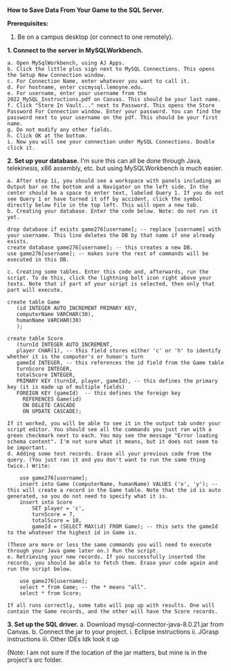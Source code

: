 **How to Save Data From Your Game to the SQL Server.**

**Prerequisites:**
  1. Be on a campus desktop (or connect to one remotely).

**1. Connect to the server in MySQLWorkbench.**

    a. Open MySqlWorkbench, using AJ Apps.  
    b. Click the little plus sign next to MySQL Connections. This opens the Setup New Connection window.  
    c. For Connection Name, enter whatever you want to call it.  
    d. For hostname, enter cscmysql.lemoyne.edu.  
    e. For username, enter your username from the 2022_MySQL_Instructions.pdf on Canvas. This should be your last name.  
    f. Click "Store In Vault..." next to Password. This opens the Store Password For Connection window. Enter your password. You can find the password next to your username on the pdf. This should be your first name.  
    g. Do not modify any other fields.   
    h. Click OK at the bottom.  
    i. Now you will see your connection under MySQL Connections. Double click it.
  
**2. Set up your database.**
I'm sure this can all be done through Java, telekinesis, x86 assembly, etc. but using MySQLWorkbench is much easier.

    a. After step 1i, you should see a workspace with panels including an Output bar on the bottom and a Navigator on the left side. In the center should be a space to enter text, labeled Query 1. If you do not see Query 1 or have turned it off by accident, click the symbol directly below File in the top left. This will open a new tab.
    b. Creating your database. Enter the code below. Note: do not run it yet.
  ```
  drop database if exists game276[username]; -- replace [username] with your username. This line deletes the DB by that name if one already exists.
  create database game276[username]; -- this creates a new DB.
  use game276[username]; -- makes sure the rest of commands will be executed in this DB.
  ```  
    c. Creating some tables. Enter this code and, afterwards, run the script. To do this, click the lightning bolt icon right above your texts. Note that if part of your script is selected, then only that part will execute.
 ```
 create table Game
    (id INTEGER AUTO_INCREMENT PRIMARY KEY,
    computerName VARCHAR(30),
    humanName VARCHAR(30)
    );
    
 create table Score
    (turnId INTEGER AUTO_INCREMENT,
    player CHAR(1), -- this field stores either 'c' or 'h' to identify whether it is the computer's or human's turn
    gameId INTEGER, -- this references the id field from the Game table
    turnScore INTEGER,
    totalScore INTEGER,
    PRIMARY KEY (turnId, player, gameId), -- this defines the primary key (it is made up of multiple fields)
    FOREIGN KEY (gameId)  -- this defines the foreign key 
      REFERENCES Game(id)
      ON DELETE CASCADE
      ON UPDATE CASCADE);
 
``` 
    If it worked, you will be able to see it in the output tab under your script editor. You should see all the commands you just ran with a green checkmark next to each. You may see the message "Error loading schema content". I'm not sure what it means, but it does not seem to be important. 
    d. Adding some test records. Erase all your previous code from the query. (You just ran it and you don't want to run the same thing twice.) Write:
```
    use game276[username];
    insert into Game (computerName, humanName) VALUES ('x', 'y'); -- this will create a record in the Game table. Note that the id is auto generated, so you do not need to specify what it is.
    insert into Score 
        SET player = 'c', 
        turnScore = 7,
        totalScore = 10,
        gameId = (SELECT MAX(id) FROM Game); -- this sets the gameId to the whatever the highest id in Game is.
```
    (These are more or less the same commands you will need to execute through your Java game later on.) Run the script.
    e. Retrieving your new records. If you successfully inserted the records, you should be able to fetch them. Erase your code again and run the script below.
```
    use game276[username];
    select * from Game; -- the * means "all".
    select * from Score;
``` 
    If all runs correctly, some tabs will pop up with results. One will contain the Game records, and the other will have the Score records.
    
**3. Set up the SQL driver.**
a. Download mysql-connector-java-8.0.21.jar from Canvas.
b. Connect the jar to your project.
i. Eclipse instructions
ii. JGrasp instructions
iii. Other IDEs
Idk look it up 

(Note: I am not sure if the location of the jar matters, but mine is in the project's src folder.

